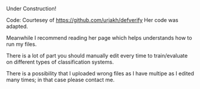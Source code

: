 Under Construction!

Code: Courtesey of https://github.com/urjakh/defverify
Her code was adapted.


Meanwhile I recommend reading her page which helps understands how to run my files.

There is a lot of part you should manually edit every time to train/evaluate on different types of classification systems.


There is a possibility that I uploaded wrong files as I have multipe as I edited many times; in that case please contact me.
